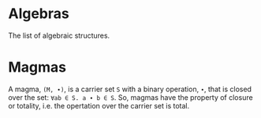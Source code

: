 # Algebras

The list of algebraic structures.

# Magmas

A magma, `(M, ∙)`, is a carrier set `S` with a binary operation, `∙`, that is closed over the set: `∀ab ∈ S. a ∙ b ∈ S`. So, magmas have the property of closure or totality, i.e. the opertation over the carrier set is total.
